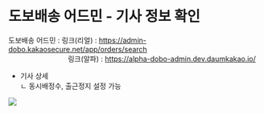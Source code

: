 # 도보배송 어드민 - 기사 정보 확인

도보배송 어드민 : 링크(리얼) : https://admin-dobo.kakaosecure.net/app/orders/search  
                              링크(알파) : <https://alpha-dobo-admin.dev.daumkakao.io/>

- 기사 상세  
ㄴ 동시배정수, 출근정지 설정 가능

![](https://kakaomobilitysupport.zendesk.com/hc/article_attachments/33127099734041)